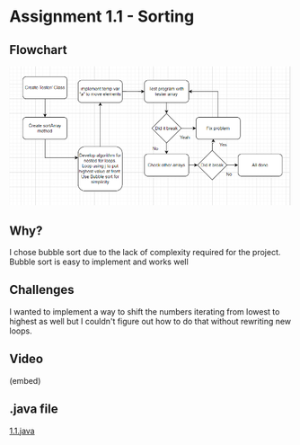 # Assignment 1.1 - Sorting

## Flowchart

![](<Screenshot (13).png>)

## Why?

I chose bubble sort due to the lack of complexity required for the project. Bubble sort is easy to implement and works well

## Challenges

I wanted to implement a way to shift the numbers iterating from lowest to highest as well but I couldn't figure out how to do that without rewriting new loops. 

## Video

(embed)

## .java file

[1.1.java](https://github.com/Gabrielboudreau/MyRepo/blob/main/Main/Projects/project_1_1.java)
